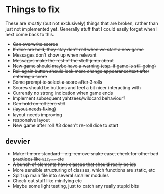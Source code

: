 # Things to fix

These are *mostly* (but not exclusively) things that are broken, rather than just not implemented yet.
Generally stuff that I could easily forget when I next come back to this.

* ~~Can overwrite scores~~
* ~~If dice are held, they stay don't roll when we start a new game~~
* Messages don't show up when relevant
* ~~Messages make the rest of the stuff jump about~~
* ~~New game should maybe have a warning (esp. if game is still going)~~
* ~~Roll again button should look more change appearance/text after entering a score~~
* ~~Some prompt to select a score after 3 rolls~~
* Scores should be buttons and feel a bit nicer interacting with
* Currently no strong indication when game ends
* Implement subsequent yahtzees/wildcard behaviour?
* ~~Can hold on roll zero still~~
* ~~(layout needs fixing)~~
* ~~layout needs improving~~
* responsive layout
* New game after roll #3 doesn't re-roll dice to start

## devvier

* ~~Make it more standard - e.g. remove snake case, check for other bad practices like `var`, `==` etc~~
* ~~A bunch of elements have classes that should really be ids~~
* More sensible structuring of classes, which functions are static, etc
* Split up main file into several smaller modules
* Check out stuff like minifying etc
* Maybe some light testing, just to catch any really stupid bits
